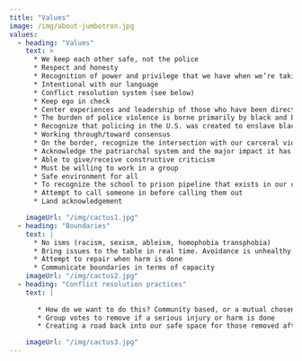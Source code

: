 ```yaml
---
title: "Values"
image: /img/about-jumbotron.jpg
values:
  - heading: "Values"
    text: >
      * We keep each other safe, not the police
      * Respect and honesty 
      * Recognition of power and privilege that we have when we’re taking/making space 
      * Intentional with our language
      * Conflict resolution system (see below)
      * Keep ego in check
      * Center experiences and leadership of those who have been directly affected by police violence and the carceral state.
      * The burden of police violence is borne primarily by black and brown communities. We will strive to fight racism, particularly anti-black racism, in all work that we do.
      * Recognize that policing in the U.S. was created to enslave black people and persists to criminalize poor communities of color and protect capital.  
      * Working through/toward consensus
      * On the border, recognize the intersection with our carceral violent immigration system. Divesting from LE means divesting from all forms of law enforcement. This fight is also against the border wall and against the criminalization of immigrants, #nooneisillegal
      * Acknowledge the patriarchal system and the major impact it has on women (especially WOC) & the lgbtq+ community mental health and leadership opportunities/development 
      * Able to give/receive constructive criticism
      * Must be willing to work in a group
      * Safe environment for all 
      * To recognize the school to prison pipeline that exists in our communities, and how the youth in our communities are criminalized  
      * Attempt to call someone in before calling them out
      * Land acknowledgement

    imageUrl: "/img/cactus1.jpg"
  - heading: "Boundaries"
    text: |
      * No isms (racism, sexism, ableism, homophobia transphobia)
      * Bring issues to the table in real time. Avoidance is unhealthy and can lead micro aggression towards the person who caused the harm
      * Attempt to repair when harm is done
      * Communicate boundaries in terms of capacity
    imageUrl: "/img/cactus2.jpg"
  - heading: "Conflict resolution practices"
    text: |
    
       * How do we want to do this? Community based, or a mutual chosen mediator to hear both parties? Other ideas?
       * Group votes to remove if a serious injury or harm is done
       * Creating a road back into our safe space for those removed after harm had been done.

    imageUrl: "/img/cactus3.jpg"
---
```

